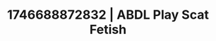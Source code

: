 ---
categories:
- Nude shadows
- AI-generated
- Cosplay
- Self-pleasure
- ASMR
- Caressing curves
- Mid-century kink
- AI girlfriend fantasy
image: /assets/images/1746688872832.webp
layout: post
seo:
  description: Featured content with high-quality Scat Fetish, ABDL Play. HD images
    available.
  keywords: Scat Fetish, ABDL Play
  og_image: /assets/images/1746688872832.webp
  schema_type: VisualArtwork
tags:
- ABDL Play
- '#1746688872832'
- Scat Fetish
title: 1746688872832 | ABDL Play Scat Fetish
---